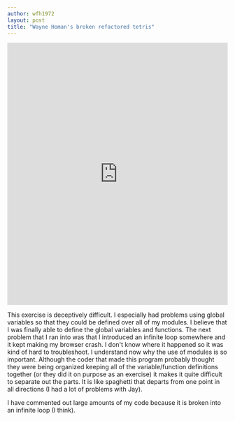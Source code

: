 ```yaml
---
author: wfh1972
layout: post
title: "Wayne Homan's broken refactored tetris"
---
```


<iframe src="https://trinket.io/embed/python/35890baf32" width="100%" height="600" frameborder="0" marginwidth="0" marginheight="0" allowfullscreen></iframe>

This exercise is deceptively difficult. I especially had problems using global variables so that they could be defined over all of my 
modules. I believe that I was finally able to define the global variables and functions. The next problem that I ran into was that 
I introduced an infinite loop somewhere and it kept making my browser crash. I don't know where it happened so it was kind of hard to 
troubleshoot. I understand now why the use of modules is so important. Although the coder that made this program probably thought they 
were being organized keeping all of the variable/function definitions together (or they did it on purpose as an exercise) it makes it 
quite difficult to separate out the parts. It is like spaghetti that departs from one point in all directions (I had a lot of problems
with Jay). 

I have commented out large amounts of my code because it is broken into an infinite loop (I think).
